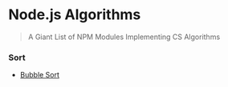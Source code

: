 # Node.js Algorithms

> A Giant List of NPM Modules Implementing CS Algorithms

### Sort
- [Bubble Sort](https://www.npmjs.com/package/bubblesort)
